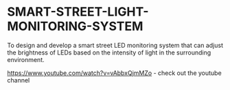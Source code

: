 # SMART-STREET-LIGHT-MONITORING-SYSTEM
To design and develop a smart street LED monitoring system that can adjust the brightness of LEDs based on the intensity of light in the surrounding environment.

https://www.youtube.com/watch?v=vAbbxQjmMZo - check out the youtube channel
